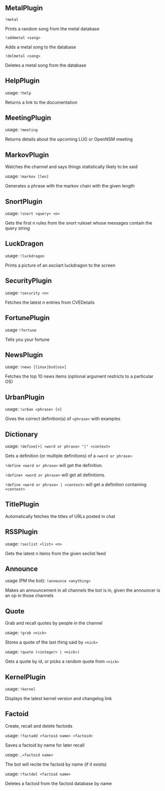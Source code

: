 ## MetalPlugin
`!metal` 

Prints a random song from the metal database 

`!addmetal <song>` 

Adds a metal song to the database 

`!delmetal <song>` 

Deletes a metal song from the database 

## HelpPlugin
usage: `!help` 

Returns a link to the documentation 

## MeetingPlugin
usage: `!meeting` 

Returns details about the upcoming LUG or OpenNSM meeting 

## MarkovPlugin
Watches the channel and says things statistically likely to be said 

usage: `!markov [len]` 

Generates a phrase with the markov chain with the given length 

## SnortPlugin
usage: `!snort <query> <n>` 

Gets the first n rules from the snort ruleset whose messages contain the query string 

## LuckDragon
usage: `!luckdragon` 

Prints a picture of an asciiart luckdragon to the screen 

## SecurityPlugin
usage: `!security <n>` 

Fetches the latest n entries from CVEDetails 

## FortunePlugin
usage `!fortune` 

Tells you your fortune 

## NewsPlugin
usage: `!news [linux|bsd|osx]` 

Fetches the top 10 news items (optional argument restricts to a particular OS) 

## UrbanPlugin
usage: `!urban <phrase> [n]` 

Gives the correct definition(s) of `<phrase>` with examples 

## Dictionary
usage: `!define[+] <word or phrase> "|" <context>` 

Gets a definition (or multiple definitions) of a `<word or phrase>` 

`!define <word or phrase>` will get the definition. 

`!define+ <word or phrase>` will get all definitions. 

`!define <word or phrase> | <context>` will get a definition containing `<context>` 

## TitlePlugin
Automatically fetches the titles of URLs posted in chat 

## RSSPlugin
usage: `!seclist <list> <n>` 

Gets the latest n items from the given seclist feed 

## Announce
usage (PM the bot): `!announce <anything>` 

Makes an announcement in all channels the bot is in, given the announcer is an op in those channels 

## Quote
Grab and recall quotes by people in the channel 

usage: `!grab <nick>` 

Stores a quote of the last thing said by `<nick>` 

usage: `!quote (<integer> | <nick>)` 

Gets a quote by id, or picks a random quote from `<nick>` 

## KernelPlugin
usage: `!kernel` 

Displays the latest kernel version and changelog link 

## Factoid
Create, recall and delete factoids 

usage: `!factadd <factoid name> <factoid>` 

Saves a factoid by name for later recall 

usage: `,<factoid name>` 

The bot will recite the factoid by name (if it exists) 

usage: `!factdel <factoid name>` 

Deletes a factoid from the factoid database by name 

